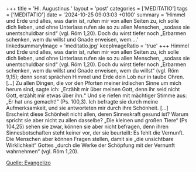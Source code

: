 +++
title = 'Hl. Augustinus  '
layout = 'post'
categories = ['MEDITATIO']
tags = ['MEDITATIO']
date = '2024-10-25 09:03:03 +0100'
summary = 'Himmel und Erde und alles, was darin ist, rufen mir von allen Seiten zu, ich solle dich lieben, und ohne Unterlass rufen sie so zu allen Menschen, „sodass sie unentschuldbar sind“ (vgl. Röm 1,20). Doch du wirst tiefer noch „Erbarmen schenken, wem du willst und Gnade erweisen, wem....'
linkedsummaryImage = 'meditatio.jpg'
keepImageRatio = 'true'
+++
Himmel und Erde und alles, was darin ist, rufen mir von allen Seiten zu, ich solle dich lieben, und ohne Unterlass rufen sie so zu allen Menschen, „sodass sie unentschuldbar sind“ (vgl. Röm 1,20). Doch du wirst tiefer noch „Erbarmen schenken, wem du willst und Gnade erweisen, wem du willst“ (vgl.<!--more--> Röm 9,15); denn sonst sprächen Himmel und Erde dein Lob nur in taube Ohren. […]
Zu allen Dingen, die vor den Pforten meiner irdischen Sinne um mich herum sind, sagte ich: „Erzählt mir über meinen Gott, denn ihr seid nicht Gott, erzählt mir etwas über ihn.“ Und sie riefen mit mächtiger Stimme aus: „Er hat uns gemacht!“ (Ps. 100,3). Ich befragte sie durch meine Aufmerksamkeit, und sie antworteten mir durch ihre Schönheit. […]
Erscheint diese Schönheit nicht allen, deren Sinneskraft gesund ist? Warum spricht sie aber nicht zu allen dasselbe? „Die kleinen und großen Tiere“ (Ps 104,25) sehen sie zwar, können sie aber nicht befragen, denn ihren Sinnesbotschaften steht keiner vor, der sie beurteilt: Es fehlt die Vernunft. Die Menschen aber können Fragen stellen, damit sie „die unsichtbare Wirklichkeit“ Gottes „durch die Werke der Schöpfung mit der Vernunft wahrnehmen“ (vgl. Röm 1,20).
 


[Quelle: Evangelizo](https://evangeliumtagfuertag.org/DE/gospel)
